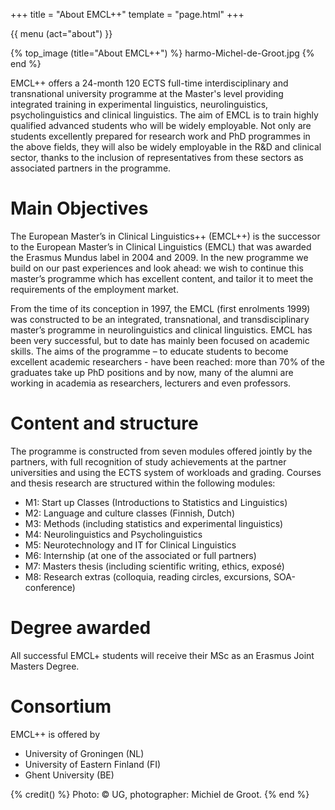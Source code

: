 +++
title = "About EMCL++"
template = "page.html"
+++

{{ menu (act="about") }} 


{% top_image (title="About EMCL++") %}
	harmo-Michel-de-Groot.jpg
{% end %}

<div class="container">
    <!-- Example row of columns --> 

EMCL++ offers a 24-month 120 ECTS full-time interdisciplinary and transnational university programme at the Master's level providing integrated training in experimental linguistics, neurolinguistics, psycholinguistics and clinical linguistics. The aim of EMCL is to train highly qualified advanced students who will be widely employable. Not only are students excellently prepared for research work and PhD programmes in the above fields, they will also be widely employable in the R&D and clinical sector, thanks to the inclusion of representatives from these sectors as associated partners in the programme.

# Main Objectives
The European Master’s in Clinical Linguistics++ (EMCL++) is the successor to the European Master’s in Clinical Linguistics (EMCL) that was awarded the Erasmus Mundus label in 2004 and 2009. In the new programme we build on our past experiences and look ahead: we wish to continue this master’s programme which has excellent content, and tailor it to meet the requirements of the employment market.

From the time of its conception in 1997, the EMCL (first enrolments 1999) was constructed to be an integrated, transnational, and transdisciplinary master’s programme in neurolinguistics and clinical linguistics. EMCL has been very successful, but to date has mainly been focused on academic skills. The aims of the programme – to educate students to become excellent academic researchers - have been reached: more than 70% of the graduates take up PhD positions and by now, many of the alumni are working in academia as researchers, lecturers and even professors.

# Content and structure
The programme is constructed from seven modules offered jointly by the partners, with full recognition of study achievements at the partner universities and using the ECTS system of workloads and grading. Courses and thesis research are structured within the following modules:

- M1: Start up Classes (Introductions to Statistics and Linguistics)
- M2: Language and culture classes (Finnish, Dutch)
- M3: Methods (including statistics and experimental linguistics)
- M4: Neurolinguistics and Psycholinguistics
- M5: Neurotechnology and IT for Clinical Linguistics
- M6: Internship (at one of the associated or full partners)
- M7: Masters thesis (including scientific writing, ethics, exposé)
- M8: Research extras (colloquia, reading circles, excursions, SOA-conference)

# Degree awarded
All successful EMCL+ students will receive their MSc as an Erasmus Joint Masters Degree.

# Consortium
EMCL++ is offered by

- University of Groningen (NL)
- University of Eastern Finland (FI)
- Ghent University (BE)

</div>

{% credit() %}
Photo: &copy; UG, photographer: Michiel de Groot.
{% end %}
